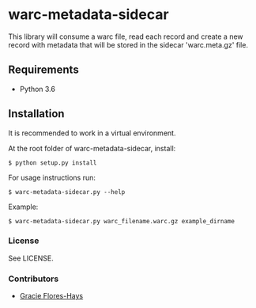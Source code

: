 # warc-metadata-sidecar

This library will consume a warc file, read each record and create a new record with metadata that will be stored in the sidecar 'warc.meta.gz' file.

## Requirements

- Python 3.6

## Installation

It is recommended to work in a virtual environment.

At the root folder of warc-metadata-sidecar, install:

    $ python setup.py install

For usage instructions run:

    $ warc-metadata-sidecar.py --help

Example:

    $ warc-metadata-sidecar.py warc_filename.warc.gz example_dirname

### License

See LICENSE.

### Contributors

- [Gracie Flores-Hays](https://github.com/gracieflores)